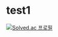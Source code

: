 # test1
[![Solved.ac
프로필](http://mazassumnida.wtf/api/v2/generate_badge?boj={handle})](https://solved.ac/{handle})
